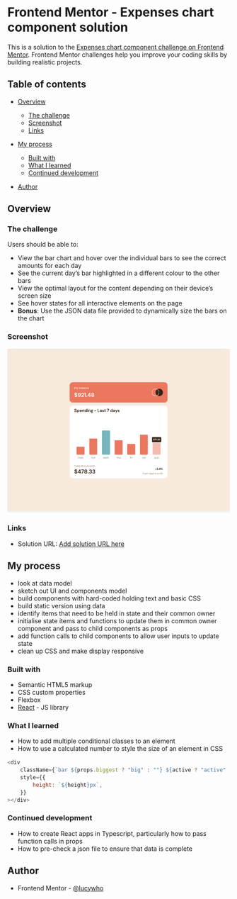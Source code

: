# Frontend Mentor - Expenses chart component solution

This is a solution to the [Expenses chart component challenge on Frontend Mentor](https://www.frontendmentor.io/challenges/expenses-chart-component-e7yJBUdjwt). Frontend Mentor challenges help you improve your coding skills by building realistic projects.

## Table of contents

-   [Overview](#overview)
    -   [The challenge](#the-challenge)
    -   [Screenshot](#screenshot)
    -   [Links](#links)
-   [My process](#my-process)

    -   [Built with](#built-with)
    -   [What I learned](#what-i-learned)
    -   [Continued development](#continued-development)

-   [Author](#author)

## Overview

### The challenge

Users should be able to:

-   View the bar chart and hover over the individual bars to see the correct amounts for each day
-   See the current day’s bar highlighted in a different colour to the other bars
-   View the optimal layout for the content depending on their device’s screen size
-   See hover states for all interactive elements on the page
-   **Bonus**: Use the JSON data file provided to dynamically size the bars on the chart

### Screenshot

![screenshot](public/Expenses-chart-challenge.png)

### Links

-   Solution URL: [Add solution URL here](https://your-solution-url.com)

## My process

-   look at data model
-   sketch out UI and components model
-   build components with hard-coded holding text and basic CSS
-   build static version using data
-   identify items that need to be held in state and their common owner
-   initialise state items and functions to update them in common owner component and pass to child components as props
-   add function calls to child components to allow user inputs to update state
-   clean up CSS and make display responsive

### Built with

-   Semantic HTML5 markup
-   CSS custom properties
-   Flexbox
-   [React](https://reactjs.org/) - JS library

### What I learned

-   How to add multiple conditional classes to an element
-   How to use a calculated number to style the size of an element in CSS

```js
<div
    className={`bar ${props.biggest ? "big" : ""} ${active ? "active" : ""}`}
    style={{
        height: `${height}px`,
    }}
></div>
```

### Continued development

-   How to create React apps in Typescript, particularly how to pass function calls in props
-   How to pre-check a json file to ensure that data is complete

## Author

-   Frontend Mentor - [@lucywho](https://www.frontendmentor.io/profile/lucywho)
